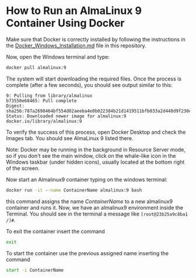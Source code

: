 # How to Run an AlmaLinux 9 Container Using Docker  

Make sure that Docker is correctly installed by following the instructions in the [Docker_Windows_Installation.md](https://github.com/filipponicolasi/CompPhysStud-PhD/blob/main/task01-docker/Docker_Windows_Installation.md) file in this repository.  

Now, open the Windows terminal and type:
```cmd
docker pull almalinux:9
```
The system will start downloading the required files. Once the process is complete (after a few seconds), you should see output similar to this:
```
9: Pulling from library/almalinux
b73550e68465: Pull complete
Digest: sha256:787a2698464bf554d02aeeba4e0b022384b21d1419511bfb033a2d440d9f230c
Status: Downloaded newer image for almalinux:9
docker.io/library/almalinux:9
```
To verify the success of this process, open Docker Desktop and check the Images tab. You should see AlmaLinux 9 listed there.

Note: Docker may be running in the background in Resource Server mode, so if you don't see the main window, click on the whale-like icon in the Windows taskbar (under hidden icons), usually located at the bottom right of the screen.

Now start an Almalinux9 container typing on the windows terminal:
```cmd
docker run -it --name ContainerName almalinux:9 bash
```
this command assigns the name *ContainerName* to a new  almalinux9 container and runs it. Now, we have an almalinux9 environment inside the Terminal. You should see in the terminal a message like `[root@23b25a9c8ba1 /]#`. 

To exit the container insert the command
```cmd
exit
```
To start the container use the previous assigned name inserting the command
```cmd
start -i ContainerName
```
